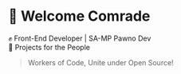 # 🚩 Welcome Comrade

✊ Front-End Developer | SA-MP Pawno Dev  
📂 Projects for the People  

> Workers of Code, Unite under Open Source!
